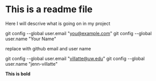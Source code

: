 # This is a readme file

Here I will descrive what is going on in my project

  git config --global user.email "you@example.com"
  git config --global user.name "Your Name"
  
  replace with github email and user name
  
  git config --global user.email "villatte@uw.edu"
  git config --global user.name "jenn-villatte"
  
  **This is bold**